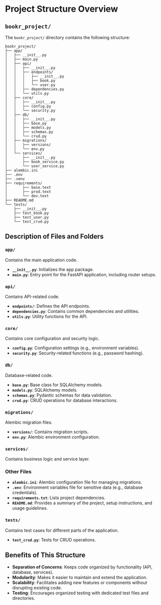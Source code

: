 
# Project Structure Overview

## `bookr_project/`

The `bookr_project/` directory contains the following structure:

```plaintext
bookr_project/
├── app/
│   ├── __init__.py
│   ├── main.py
│   ├── api/
│   │   ├── __init__.py
│   │   ├── endpoints/
│   │   │   ├── __init__.py
│   │   │   ├── book.py
│   │   │   └── user.py
│   │   ├── dependencies.py
│   │   └── utils.py
│   ├── core/
│   │   ├── __init__.py
│   │   ├── config.py
│   │   └── security.py
│   ├── db/
│   │   ├── __init__.py
│   │   ├── base.py
│   │   ├── models.py
│   │   ├── schemas.py
│   │   └── crud.py
│   ├── migrations/
│   │   ├── versions/
│   │   └── env.py
│   └── services/
│       ├── __init__.py
│       ├── book_service.py
│       └── user_service.py
├── alembic.ini
├── .env
├── .venv
├── requirements/
│       ├── base.text
│       ├── prod.text
│       └── dev.text
├── README.md
└── tests/
    ├── __init__.py
    ├── test_book.py
    ├── test_user.py
    └── test_crud.py
```

## Description of Files and Folders

### `app/`
Contains the main application code.

- **`__init__.py`**: Initializes the app package.
- **`main.py`**: Entry point for the FastAPI application, including router setups.

### `api/`
Contains API-related code.

- **`endpoints/`**: Defines the API endpoints.
- **`dependencies.py`**: Contains common dependencies and utilities.
- **`utils.py`**: Utility functions for the API.

### `core/`
Contains core configuration and security logic.

- **`config.py`**: Configuration settings (e.g., environment variables).
- **`security.py`**: Security-related functions (e.g., password hashing).

### `db/`
Database-related code.

- **`base.py`**: Base class for SQLAlchemy models.
- **`models.py`**: SQLAlchemy models.
- **`schemas.py`**: Pydantic schemas for data validation.
- **`crud.py`**: CRUD operations for database interactions.

### `migrations/`
Alembic migration files.

- **`versions/`**: Contains migration scripts.
- **`env.py`**: Alembic environment configuration.

### `services/`
Contains business logic and service layer.

### Other Files

- **`alembic.ini`**: Alembic configuration file for managing migrations.
- **`.env`**: Environment variables file for sensitive data (e.g., database credentials).
- **`requirements.txt`**: Lists project dependencies.
- **`README.md`**: Provides a summary of the project, setup instructions, and usage guidelines.

### `tests/`
Contains test cases for different parts of the application.
- **`test_crud.py`**: Tests for CRUD operations.

## Benefits of This Structure

- **Separation of Concerns**: Keeps code organized by functionality (API, database, services).
- **Modularity**: Makes it easier to maintain and extend the application.
- **Scalability**: Facilitates adding new features or components without disrupting existing code.
- **Testing**: Encourages organized testing with dedicated test files and directories.